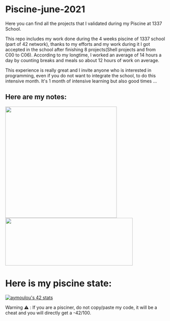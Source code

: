 # Piscine-june-2021
Here you can find all the projects that I validated during my Piscine at 1337 School.

This repo includes my work done during the 4 weeks piscine of 1337 school (part of 42 network), thanks to my efforts and my work during it I got accepted in the school after finishing 8 projects(Shell projects and from C00 to C06). According to my longtime, I worked an average of 14 hours a day by counting breaks and meals so about 12 hours of work on average.

This experience is really great and I invite anyone who is interested in programming, even if you do not want to integrate the school, to do this intensive month. It's 1 month of intensive learning but also good times ...

## Here are my notes:

<img src="https://user-images.githubusercontent.com/76871172/127680314-8269fd77-bb41-4440-839f-ef6ed005a153.jpg" width="350" height="350" >
<img src="https://user-images.githubusercontent.com/76871172/127680317-015b2883-6c3a-4c74-a335-516e47d935c9.jpg" width="400" height="150" >

# Here is my piscine state:
[![aymoulou's 42 stats](https://badge42.herokuapp.com/api/stats/jaeskim?cursus=C%20Piscine)](https://github.com/ayoub0x1/Piscine-june-2021/blob/master/README.md)


Warning :warning: : If you are a pisciner, do not copy/paste my code, it will be a cheat and you will directly get a -42/100.
